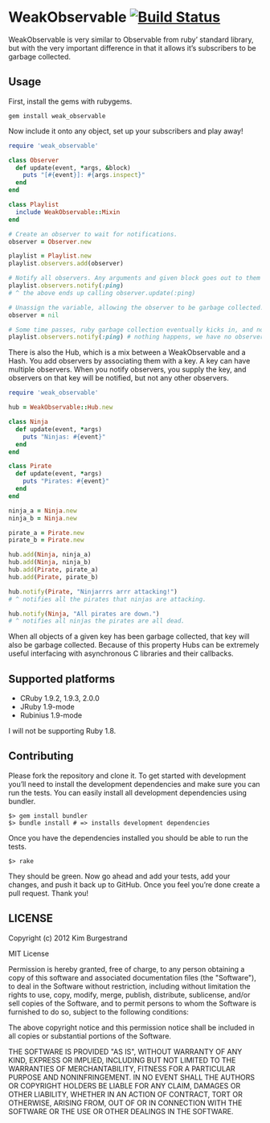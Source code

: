 # WeakObservable [![Build Status](https://travis-ci.org/Burgestrand/weak_observable.png?branch=master)](https://travis-ci.org/Burgestrand/weak_observable)

WeakObservable is very similar to Observable from ruby’ standard library, but
with the very important difference in that it allows it’s subscribers to be
garbage collected.

## Usage

First, install the gems with rubygems.

```shell
gem install weak_observable
```

Now include it onto any object, set up your subscribers and play away!

```ruby
require 'weak_observable'

class Observer
  def update(event, *args, &block)
    puts "[#{event}]: #{args.inspect}"
  end
end

class Playlist
  include WeakObservable::Mixin
end

# Create an observer to wait for notifications.
observer = Observer.new

playlist = Playlist.new
playlist.observers.add(observer)

# Notify all observers. Any arguments and given block goes out to them all.
playlist.observers.notify(:ping)
# ^ the above ends up calling observer.update(:ping)

# Unassign the variable, allowing the observer to be garbage collected.
observer = nil

# Some time passes, ruby garbage collection eventually kicks in, and now…
playlist.observers.notify(:ping) # nothing happens, we have no observers.
```

There is also the Hub, which is a mix between a WeakObservable and a Hash.
You add observers by associating them with a key. A key can have multiple
observers. When you notify observers, you supply the key, and observers on
that key will be notified, but not any other observers.

```ruby
require 'weak_observable'

hub = WeakObservable::Hub.new

class Ninja
  def update(event, *args)
    puts "Ninjas: #{event}"
  end
end

class Pirate
  def update(event, *args)
    puts "Pirates: #{event}"
  end
end

ninja_a = Ninja.new
ninja_b = Ninja.new

pirate_a = Pirate.new
pirate_b = Pirate.new

hub.add(Ninja, ninja_a)
hub.add(Ninja, ninja_b)
hub.add(Pirate, pirate_a)
hub.add(Pirate, pirate_b)

hub.notify(Pirate, "Ninjarrrs arrr attacking!")
# ^ notifies all the pirates that ninjas are attacking.

hub.notify(Ninja, "All pirates are down.")
# ^ notifies all ninjas the pirates are all dead.
```

When all objects of a given key has been garbage collected, that key will
also be garbage collected. Because of this property Hubs can be extremely
useful interfacing with asynchronous C libraries and their callbacks.

## Supported platforms

- CRuby 1.9.2, 1.9.3, 2.0.0
- JRuby 1.9-mode
- Rubinius 1.9-mode

I will not be supporting Ruby 1.8.

## Contributing

Please fork the repository and clone it. To get started with development you’ll
need to install the development dependencies and make sure you can run the
tests. You can easily install all development dependencies using bundler.

```shell
$> gem install bundler
$> bundle install # => installs development dependencies
```

Once you have the dependencies installed you should be able to run the tests.

```shell
$> rake
```

They should be green. Now go ahead and add your tests, add your changes, and push
it back up to GitHub. Once you feel you’re done create a pull request. Thank you!

## LICENSE

Copyright (c) 2012 Kim Burgestrand

MIT License

Permission is hereby granted, free of charge, to any person obtaining
a copy of this software and associated documentation files (the
"Software"), to deal in the Software without restriction, including
without limitation the rights to use, copy, modify, merge, publish,
distribute, sublicense, and/or sell copies of the Software, and to
permit persons to whom the Software is furnished to do so, subject to
the following conditions:

The above copyright notice and this permission notice shall be
included in all copies or substantial portions of the Software.

THE SOFTWARE IS PROVIDED "AS IS", WITHOUT WARRANTY OF ANY KIND,
EXPRESS OR IMPLIED, INCLUDING BUT NOT LIMITED TO THE WARRANTIES OF
MERCHANTABILITY, FITNESS FOR A PARTICULAR PURPOSE AND
NONINFRINGEMENT. IN NO EVENT SHALL THE AUTHORS OR COPYRIGHT HOLDERS BE
LIABLE FOR ANY CLAIM, DAMAGES OR OTHER LIABILITY, WHETHER IN AN ACTION
OF CONTRACT, TORT OR OTHERWISE, ARISING FROM, OUT OF OR IN CONNECTION
WITH THE SOFTWARE OR THE USE OR OTHER DEALINGS IN THE SOFTWARE.
